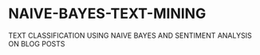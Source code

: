 # NAIVE-BAYES-TEXT-MINING
TEXT CLASSIFICATION USING NAIVE BAYES AND SENTIMENT ANALYSIS ON BLOG POSTS
